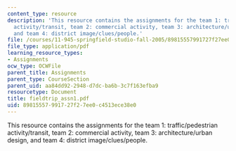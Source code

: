 ```yaml
---
content_type: resource
description: 'This resource contains the assignments for the team 1: traffic/pedestrian
  activity/transit, team 2: commercial activity, team 3: architecture/urban design,
  and team 4: district image/clues/people.'
file: /courses/11-945-springfield-studio-fall-2005/89815557991727f27ee0c4513ece38e0_fieldtrip_assn1.pdf
file_type: application/pdf
learning_resource_types:
- Assignments
ocw_type: OCWFile
parent_title: Assignments
parent_type: CourseSection
parent_uid: aa84dd92-2948-d7dc-ba6b-3c7f163efba9
resourcetype: Document
title: fieldtrip_assn1.pdf
uid: 89815557-9917-27f2-7ee0-c4513ece38e0
---
```

This resource contains the assignments for the team 1: traffic/pedestrian activity/transit, team 2: commercial activity, team 3: architecture/urban design, and team 4: district image/clues/people.